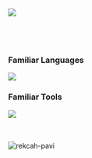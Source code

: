 <!--h3 align="center">
        <samp>&gt; Hi 👋, I'm Paviththanan 
        </samp>
</h3 -->

  <h3></h3>
<p> <a href="https://github.com/ryo-ma/github-profile-trophy"><img src="https://github-profile-trophy.vercel.app/?username=rekcah-pavi&show_icons=true&theme=onestar"  /></a></p>
<h1></h1>



<br>


<h3 >Familiar Languages</h3>
<a href="https://skillicons.dev">
    <img src="https://skillicons.dev/icons?i=python,lua,bash,php,java,mysql,cpp,c,javascript,html,css"/>
</a>

<h3 >Familiar Tools</h3>
<a href="https://skillicons.dev">
    <img src="https://skillicons.dev/icons?i=kali,flask,vscodium,sublime"/>
</a>



<br></br>
<a href="https://github.com/anuraghazra/github-readme-stats"><img align="left" src="https://github-readme-stats.vercel.app/api/top-langs?username=rekcah-pavi&show_icons=true&locale=en&layout=compact&theme=react&border_color=57BDDA&border_radius=15px" alt="rekcah-pavi" /></a>  



    



      


